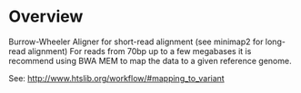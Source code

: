 
# Overview
Burrow-Wheeler Aligner for short-read alignment (see minimap2 for long-read alignment)
For reads from 70bp up to a few megabases it is recommend using BWA MEM to map the data to a given reference genome. 

See: http://www.htslib.org/workflow/#mapping_to_variant
